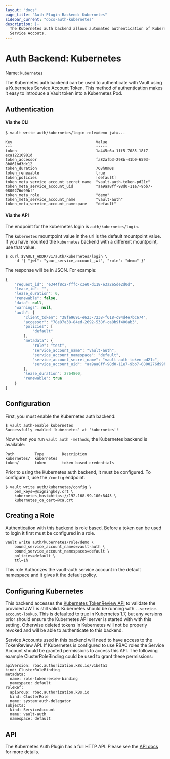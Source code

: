 ```yaml
---
layout: "docs"
page_title: "Auth Plugin Backend: Kubernetes"
sidebar_current: "docs-auth-kubernetes"
description: |-
  The Kubernetes auth backend allows automated authentication of Kubernetes
  Service Accouts.
---
```


# Auth Backend: Kubernetes

Name: `kubernetes`

The Kubernetes auth backend can be used to authenticate with Vault using a
Kubernetes Service Account Token. This method of authentication makes it easy to
introduce a Vault token into a Kubernetes Pod. 

## Authentication

#### Via the CLI

```
$ vault write auth/kubernetes/login role=demo jwt=...

Key                                   	Value
---                                   	-----
token                                 	1a445c6a-1ff5-7085-18f7-eca12210981d
token_accessor                        	fa82afb3-298b-41b0-6593-8b861bd3dc12
token_duration                        	768h0m0s
token_renewable                       	true
token_policies                        	[default]
token_meta_service_account_secret_name	"vault-auth-token-pd21c"
token_meta_service_account_uid        	"aa9aa8ff-98d0-11e7-9bb7-0800276d99bf"
token_meta_role                       	"demo"
token_meta_service_account_name       	"vault-auth"
token_meta_service_account_namespace  	"default"
```

#### Via the API

The endpoint for the kubernetes login is `auth/kubernetes/login`. 

The `kubernetes` mountpoint value in the url is the default mountpoint value.
If you have mounted the `kubernetes` backend with a different mountpoint, use that value.

```shell
$ curl $VAULT_ADDR/v1/auth/kubernetes/login \
    -d '{ "jwt": "your_service_account_jwt", "role": "demo" }'
```

The response will be in JSON. For example:

```javascript
{
	"request_id": "e344f8c2-fffc-c3e0-d118-e3a2e5de2d0d",
	"lease_id": "",
	"lease_duration": 0,
	"renewable": false,
	"data": null,
	"warnings": null,
	"auth": {
		"client_token": "38fe9691-e623-7238-f618-c94d4e7bc674",
		"accessor": "78e87a38-84ed-2692-538f-ca8b9f400ab3",
		"policies": [
			"default"
		],
		"metadata": {
			"role": "test",
			"service_account_name": "vault-auth",
			"service_account_namespace": "default",
			"service_account_secret_name": "vault-auth-token-pd21c",
			"service_account_uid": "aa9aa8ff-98d0-11e7-9bb7-0800276d99bf"
		},
		"lease_duration": 2764800,
		"renewable": true
	}
}
```

## Configuration

First, you must enable the Kubernetes auth backend:

```
$ vault auth-enable kubernetes
Successfully enabled 'kubernetes' at 'kubernetes'!
```

Now when you run `vault auth -methods`, the Kubernetes backend is available:

```
Path         Type        Description
kubernetes/  kubernetes
token/       token       token based credentials
```

Prior to using the Kubernetes auth backend, it must be configured. To
configure it, use the `/config` endpoint.

```
$ vault write auth/kubernetes/config \
    pem_keys=@signingkey.crt \
    kubernetes_host=https://192.168.99.100:8443 \
    kubernetes_ca_cert=@ca.crt
```

## Creating a Role

Authentication with this backend is role based. Before a token can be used to
login it first must be configured in a role.

```
vault write auth/kubernetes/role/demo \
    bound_service_account_names=vault-auth \ 
    bound_service_account_namespaces=default \
    policies=default \
    ttl=1h
```

This role Authorizes the vault-auth service account in the default namespace and
it gives it the default policy.

## Configuring Kubernetes

This backend accesses the [Kubernetes TokenReview
API](https://kubernetes.io/docs/api-reference/v1.7/#tokenreview-v1-authentication)
to validate the provided JWT is still valid. Kubernetes should be running with
`--service-account-lookup`. This is defaulted to true in Kubernetes 1.7, but any
versions prior should ensure the Kubernetes API server is started with with this
setting. Otherwise deleted tokens in Kubernetes will not be properly revoked and
will be able to authenticate to this backend. 

Service Accounts used in this backend will need to have access to the
TokenReview API. If Kubernetes is configured to use RBAC roles the Service
Account should be granted permissions to access this API. The following
example ClusterRoleBinding could be used to grant these permissions:

```
apiVersion: rbac.authorization.k8s.io/v1beta1
kind: ClusterRoleBinding
metadata:
  name: role-tokenreview-binding
  namespace: default
roleRef:
  apiGroup: rbac.authorization.k8s.io
  kind: ClusterRole
  name: system:auth-delegator
subjects:
- kind: ServiceAccount
  name: vault-auth
  namespace: default
```

## API

The Kubernetes Auth Plugin has a full HTTP API. Please see the
[API docs](/api/auth/kubernetes/index.html) for more details.


